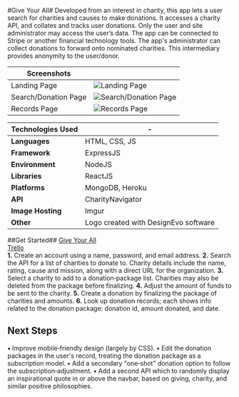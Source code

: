 #Give Your All#
Developed from an interest in charity, this app lets a user search for charities and causes to make donations. It accesses a charity API, and collates and tracks user donations. Only the user and site administrator may access the user’s data. The app can be connected to Stripe or another financial technology tools. The app's administrator can collect donations to forward onto nominated charities. This intermediary provides anonymity to the user/donor.

|Screenshots||
|----------------------|-|
|Landing Page|![Landing Page](https://i.imgur.com/Rjp88Zx.jpg)|
|Search/Donation Page|![Search/Donation Page](https://i.imgur.com/1Tpv3xK.png)|
|Records Page|![Records Page](https://i.imgur.com/0RkGW9k.jpg)|

|Technologies Used|-|
|-|-|
|**Languages**|HTML, CSS, JS|
|**Framework**|ExpressJS|
|**Environment**|NodeJS|
|**Libraries**|ReactJS|
|**Platforms**|MongoDB, Heroku|
|**API**|CharityNavigator|
|**Image Hosting**|Imgur|
|**Other**|Logo created with DesignEvo software|

##Get Started##
[Give Your All](http://giveyourall.herokuapp.com "GiveYourAll")<br>
[Trello](https://trello.com/b/eaIztHJ3/giveyourall "Trello")<br>
**1.** Create an account using a name, password, and email address.
**2.** Search the API for a list of charities to donate to. Charity details include the name, rating, cause and mission, along with a direct URL for the organization.
**3.** Select a charity to add to a donation‐package list. Charities may also be deleted from the package before finalizing.
**4.** Adjust the amount of funds to be sent to the charity. 
**5.** Create a donation by finalizing the package of charities and amounts.
**6.** Look up donation records; each shows info related to the donation package: donation id, amount donated, and date.

## Next Steps ##
**•** Improve mobile‐friendly design (largely by CSS).
**•** Edit the donation packages in the user's record, treating the donation package as a subscription model.
**•** Add a secondary "one‐shot" donation option to follow the subscription‐adjustment.
**•** Add a second API which to randomly display an inspirational quote in or above the navbar, based on giving, charity, and similar positive philosophies.